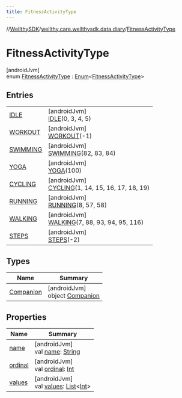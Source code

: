 ```yaml
---
title: FitnessActivityType
---
```

//[WellthySDK](../../../index.html)/[wellthy.care.wellthysdk.data.diary](../index.html)/[FitnessActivityType](index.html)



# FitnessActivityType



[androidJvm]\
enum [FitnessActivityType](index.html) : [Enum](https://kotlinlang.org/api/latest/jvm/stdlib/kotlin/-enum/index.html)&lt;[FitnessActivityType](index.html)&gt;



## Entries


| | |
|---|---|
| [IDLE](-i-d-l-e/index.html) | [androidJvm]<br>[IDLE](-i-d-l-e/index.html)(0, 3, 4, 5) |
| [WORKOUT](-w-o-r-k-o-u-t/index.html) | [androidJvm]<br>[WORKOUT](-w-o-r-k-o-u-t/index.html)(-1) |
| [SWIMMING](-s-w-i-m-m-i-n-g/index.html) | [androidJvm]<br>[SWIMMING](-s-w-i-m-m-i-n-g/index.html)(82, 83, 84) |
| [YOGA](-y-o-g-a/index.html) | [androidJvm]<br>[YOGA](-y-o-g-a/index.html)(100) |
| [CYCLING](-c-y-c-l-i-n-g/index.html) | [androidJvm]<br>[CYCLING](-c-y-c-l-i-n-g/index.html)(1, 14, 15, 16, 17, 18, 19) |
| [RUNNING](-r-u-n-n-i-n-g/index.html) | [androidJvm]<br>[RUNNING](-r-u-n-n-i-n-g/index.html)(8, 57, 58) |
| [WALKING](-w-a-l-k-i-n-g/index.html) | [androidJvm]<br>[WALKING](-w-a-l-k-i-n-g/index.html)(7, 88, 93, 94, 95, 116) |
| [STEPS](-s-t-e-p-s/index.html) | [androidJvm]<br>[STEPS](-s-t-e-p-s/index.html)(-2) |


## Types


| Name | Summary |
|---|---|
| [Companion](-companion/index.html) | [androidJvm]<br>object [Companion](-companion/index.html) |


## Properties


| Name | Summary |
|---|---|
| [name](../../wellthy.care.wellthysdk.utils/-google-fit-syncing-manager/-syncing-data-type/-s-t-e-p-s/index.html#-372974862%2FProperties%2F-1123460525) | [androidJvm]<br>val [name](../../wellthy.care.wellthysdk.utils/-google-fit-syncing-manager/-syncing-data-type/-s-t-e-p-s/index.html#-372974862%2FProperties%2F-1123460525): [String](https://kotlinlang.org/api/latest/jvm/stdlib/kotlin/-string/index.html) |
| [ordinal](../../wellthy.care.wellthysdk.utils/-google-fit-syncing-manager/-syncing-data-type/-s-t-e-p-s/index.html#-739389684%2FProperties%2F-1123460525) | [androidJvm]<br>val [ordinal](../../wellthy.care.wellthysdk.utils/-google-fit-syncing-manager/-syncing-data-type/-s-t-e-p-s/index.html#-739389684%2FProperties%2F-1123460525): [Int](https://kotlinlang.org/api/latest/jvm/stdlib/kotlin/-int/index.html) |
| [values](values.html) | [androidJvm]<br>val [values](values.html): [List](https://kotlinlang.org/api/latest/jvm/stdlib/kotlin.collections/-list/index.html)&lt;[Int](https://kotlinlang.org/api/latest/jvm/stdlib/kotlin/-int/index.html)&gt; |

